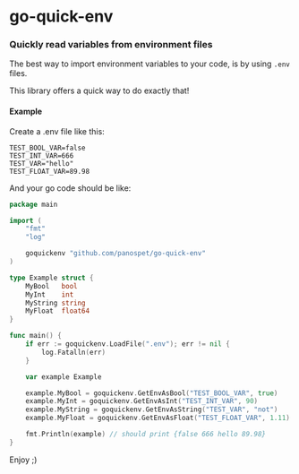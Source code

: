 # go-quick-env
### Quickly read variables from environment files

The best way to import environment variables to your code, is by using `.env` files. 

This library offers a quick way to do exactly that!

#### Example

Create a .env file like this:
```
TEST_BOOL_VAR=false
TEST_INT_VAR=666
TEST_VAR="hello"
TEST_FLOAT_VAR=89.98
```

And your go code should be like:

```go
package main

import (
	"fmt"
	"log"

	goquickenv "github.com/panospet/go-quick-env"
)

type Example struct {
	MyBool   bool
	MyInt    int
	MyString string
	MyFloat  float64
}

func main() {
	if err := goquickenv.LoadFile(".env"); err != nil {
		log.Fatalln(err)
	}

	var example Example

	example.MyBool = goquickenv.GetEnvAsBool("TEST_BOOL_VAR", true)
	example.MyInt = goquickenv.GetEnvAsInt("TEST_INT_VAR", 90)
	example.MyString = goquickenv.GetEnvAsString("TEST_VAR", "not")
	example.MyFloat = goquickenv.GetEnvAsFloat("TEST_FLOAT_VAR", 1.11)

	fmt.Println(example) // should print {false 666 hello 89.98}
}


```

Enjoy ;)